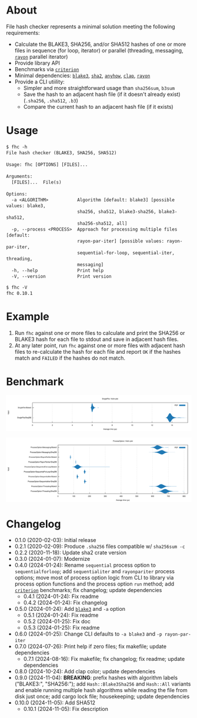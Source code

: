 # About

File hash checker represents a minimal solution meeting the following
requirements:

* Calculate the BLAKE3, SHA256, and/or SHA512 hashes of one or more files in
  sequence (for loop, iterator) or parallel (threading, messaging, [`rayon`]
  parallel iterator)
* Provide library API
* Benchmarks via [`criterion`]
* Minimal dependencies: [`blake3`], [`sha2`], [`anyhow`], [`clap`], [`rayon`]
* Provide a CLI utiility:
    * Simpler and more straightforward usage than `sha256sum`, `b3sum`
    * Save the hash to an adjacent hash file (if it doesn't already exist)
      (`.sha256`, `.sha512`, `.b3`)
    * Compare the current hash to an adjacent hash file (if it exists)

[`anyhow`]: https://crates.io/crates/anyhow
[`blake3`]: https://crates.io/crates/blake3
[`clap`]: https://crates.io/crates/clap
[`criterion`]: https://crates.io/crates/criterion
[`sha2`]: https://crates.io/crates/sha2
[`rayon`]: https://crates.io/crates/rayon

# Usage

```
$ fhc -h
File hash checker (BLAKE3, SHA256, SHA512)

Usage: fhc [OPTIONS] [FILES]...

Arguments:
  [FILES]...  File(s)

Options:
  -a <ALGORITHM>           Algorithm [default: blake3] [possible values: blake3,
                           sha256, sha512, blake3-sha256, blake3-sha512,
                           sha256-sha512, all]
  -p, --process <PROCESS>  Approach for processing multiple files [default:
                           rayon-par-iter] [possible values: rayon-par-iter,
                           sequential-for-loop, sequential-iter, threading,
                           messaging]
  -h, --help               Print help
  -V, --version            Print version
```

```
$ fhc -V
fhc 0.10.1
```

# Example

1. Run `fhc` against one or more files to calculate and print the SHA256 or
   BLAKE3 hash for each file to stdout and save in adjacent hash files.
2. At any later point, run `fhc` against one or more files with adjacent
   hash files to re-calculate the hash for each file and report `OK` if the
   hashes match and `FAILED` if the hashes do not match.

# Benchmark

![](t/violin1.svg)

![](t/violin2.svg)

# Changelog

* 0.1.0 (2020-02-03): Initial release
* 0.2.1 (2020-02-09): Produce `.sha256` files compatible w/ `sha256sum -c`
* 0.2.2 (2020-11-18): Update sha2 crate version
* 0.3.0 (2024-01-07): Modernize
* 0.4.0 (2024-01-24): Rename `sequential` process option to `sequentialforloop`; add `sequentialiter` and `rayonpariter` process options; move most of process option logic from CLI to library via process option functions and the process option `run` method; add [`criterion`] benchmarks; fix changelog; update dependencies
    * 0.4.1 (2024-01-24): Fix readme
    * 0.4.2 (2024-01-24): Fix changelog
* 0.5.0 (2024-01-24): Add [`blake3`] and `-a` option
    * 0.5.1 (2024-01-24): Fix readme
    * 0.5.2 (2024-01-25): Fix doc
    * 0.5.3 (2024-01-25): Fix readme
* 0.6.0 (2024-01-25): Change CLI defaults to `-a blake3` and `-p rayon-par-iter`
* 0.7.0 (2024-07-26): Print help if zero files; fix makefile; update dependencies
    * 0.7.1 (2024-08-16): Fix makefile; fix changelog; fix readme; update dependencies
* 0.8.0 (2024-10-24): Add clap color; update dependencies
* 0.9.0 (2024-11-04): **BREAKING**: prefix hashes with algorithm labels ("BLAKE3:", "SHA256:"); add `Hash::Blake3Sha256` and `Hash::All` variants and enable running multiple hash algorithms while reading the file from disk just once; add cargo lock file; housekeeping; update dependencies
* 0.10.0 (2024-11-05): Add SHA512
    * 0.10.1 (2024-11-05): Fix description

[`criterion`]: https://crates.io/crates/criterion
[`blake3`]: https://crates.io/crates/blake3

